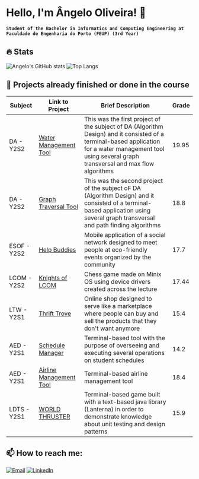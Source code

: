 # Hello, I'm Ângelo Oliveira! 👋
**`Student of the Bachelor in Informatics and Computing Engineering at Faculdade de Engenharia do Porto (FEUP) (3rd Year)`** <br>

## 🔥 Stats
![Angelo's GitHub stats](https://github-readme-stats.vercel.app/api?username=AngeloOliveira2004&include_all_commits=true&hide_rank=true&count_private=true&theme=dracula)
![Top Langs](https://github-readme-stats.vercel.app/api/top-langs/?username=AngeloOliveira2004&hide=TeX&layout=compact&langs_count=8&theme=dracula)

## 🚀 Projects already finished or done in the course

| Subject               | Link to Project                                        | Brief Description               | Grade |
|-----------------------|-------------------------------------------------------|---------------------------------|-------|
| DA -  Y2S2    | [Water Management Tool](https://github.com/AngeloOliveira2004/DA_1st_Project) | This was the first project of the subject of DA (Algorithm Design) and it consisted of a terminal-based application for a water management tool using several graph transversal and max flow algorithms   | 19.95     |
| DA -  Y2S2    | [Graph Traversal Tool](https://github.com/AngeloOliveira2004/DA_2nd_Project) | This was the second project of the subject oF DA (Algorithm Design) and it consisted of a terminal-based application using several graph transversal and path finding algorithms    | 18.8    |
| ESOF - Y2S2   | [Help Buddies](https://github.com/AngeloOliveira2004/ESOF_Project) | Mobile application of a social network designed to meet people at eco-friendly events organized by the community  | 17.7    |
| LCOM - Y2S2     | [Knights of LCOM](https://github.com/AngeloOliveira2004/LCOM_Project) | Chess game made on Minix OS using device drivers created across the lecture    | 17.44     |
| LTW - Y2S1     | [Thrift Trove](https://github.com/AngeloOliveira2004/LTW_Project) | Online shop designed to serve like a marketplace where people can buy and sell the products that they don't want anymore     | 15.4     |
| AED - Y2S1     | [Schedule Manager](https://github.com/AngeloOliveira2004/AED_1st_Project) |  Terminal-based tool with the purpose of overseeing and executing several operations on student schedules    | 14.2     |
| AED - Y2S1     | [Airline Management Tool](https://github.com/AngeloOliveira2004/AED_2nd_Project) | Terminal-based airline management tool    | 18.4       |
| LDTS - Y2S1     | [WORLD THRUSTER](https://github.com/AngeloOliveira2004/LDTS_Project) | Terminal-based game built with a text-based java library (Lanterna) in order to demonstrate knowledge about unit testing and design patterns    | 15.9     

## 📫 How to reach me:

[![Email](https://img.shields.io/badge/Email-D14836?logo=gmail&logoColor=white&style=flat)](mailto:up202207798@up.pt)
[![LinkedIn](https://img.shields.io/badge/LinkedIn-0A66C2?logo=linkedin&logoColor=white&style=flat)](https://linkedin.com/in/ângelo-oliveira-6a6388181)
